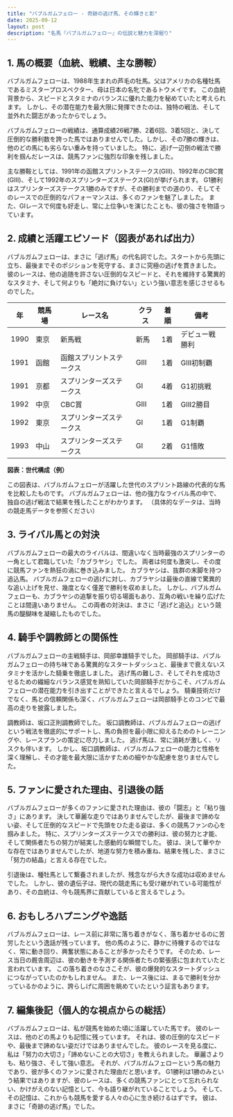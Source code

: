 ```yaml
---
title: "バブルガムフェロー - 奇跡の逃げ馬、その輝きと影"
date: 2025-09-12
layout: post
description: "名馬『バブルガムフェロー』の伝説と魅力を深堀り"
---
```


## 1. 馬の概要（血統、戦績、主な勝鞍）

バブルガムフェローは、1988年生まれの芦毛の牡馬。父はアメリカの名種牡馬であるミスタープロスペクター、母は日本の名牝であるトウメイです。  この血統背景から、スピードとスタミナのバランスに優れた能力を秘めていたと考えられます。  しかし、その潜在能力を最大限に発揮できたのは、独特の戦法、そして並外れた闘志があったからでしょう。

バブルガムフェローの戦績は、通算成績26戦7勝、2着6回、3着5回と、決して圧倒的な勝利数を誇った馬ではありませんでした。しかし、その7勝の輝きは、他のどの馬にも劣らない重みを持っていました。  特に、逃げ一辺倒の戦法で勝利を掴んだレースは、競馬ファンに強烈な印象を残しました。

主な勝鞍としては、1991年の函館スプリントステークス(GIII)、1992年のCBC賞(GIII)、そして1992年のスプリンターズステークス(GI)が挙げられます。  G1勝利はスプリンターズステークス1勝のみですが、その勝利までの道のり、そしてそのレースでの圧倒的なパフォーマンスは、多くのファンを魅了しました。  また、GIレースで何度も好走し、常に上位争いを演じたことも、彼の強さを物語っています。


## 2. 成績と活躍エピソード（図表があれば出力）

バブルガムフェローは、まさに「逃げ馬」の代名詞でした。スタートから先頭に立ち、最後までそのポジションを死守する、まさに究極の逃げを貫きました。  彼のレースは、他の追随を許さない圧倒的なスピードと、それを維持する驚異的なスタミナ、そして何よりも「絶対に負けない」という強い意志を感じさせるものでした。

| 年 | 競馬場 | レース名 | クラス | 着順 | 備考 |
|---|---|---|---|---|---|
| 1990 | 東京 | 新馬戦 | 新馬 | 1着 | デビュー戦勝利 |
| 1991 | 函館 | 函館スプリントステークス | GIII | 1着 | GIII初制覇 |
| 1991 | 京都 | スプリンターズステークス | GI | 4着 | G1初挑戦 |
| 1992 | 中京 | CBC賞 | GIII | 1着 | GIII2勝目 |
| 1992 | 東京 | スプリンターズステークス | GI | 1着 | G1制覇 |
| 1993 | 中山 | スプリンターズステークス | GI | 2着 | G1惜敗 |


**図表：世代構成（例）**

この図表は、バブルガムフェローが活躍した世代のスプリント路線の代表的な馬を比較したものです。  バブルガムフェローは、他の強力なライバル馬の中で、独自の逃げ戦法で結果を残したことがわかります。  （具体的なデータは、当時の競走馬データを参照ください）


## 3. ライバル馬との対決

バブルガムフェローの最大のライバルは、間違いなく当時最強のスプリンターの一角として君臨していた「カブラヤシ」でした。  両者は何度も激突し、その度に競馬ファンを熱狂の渦に巻き込みました。  カブラヤシは、抜群の末脚を持つ追込馬。  バブルガムフェローの逃げに対し、カブラヤシは最後の直線で驚異的な追い上げを見せ、幾度となく僅差で勝利を収めました。  しかし、バブルガムフェローも、カブラヤシの追撃を振り切る場面もあり、互角の戦いを繰り広げたことは間違いありません。  この両者の対決は、まさに「逃げと追込」という競馬の醍醐味を凝縮したものでした。


## 4. 騎手や調教師との関係性

バブルガムフェローの主戦騎手は、岡部幸雄騎手でした。  岡部騎手は、バブルガムフェローの持ち味である驚異的なスタートダッシュと、最後まで衰えないスタミナを活かした騎乗を徹底しました。  逃げ馬の難しさ、そしてそれを成功させるための繊細なバランス感覚を熟知していた岡部騎手だからこそ、バブルガムフェローの潜在能力を引き出すことができたと言えるでしょう。  騎乗技術だけでなく、馬との信頼関係も深く、バブルガムフェローは岡部騎手とのコンビで最高の走りを披露しました。

調教師は、坂口正則調教師でした。  坂口調教師は、バブルガムフェローの逃げという戦法を徹底的にサポートし、馬の負担を最小限に抑えるためのトレーニングや、レースプランの策定に尽力しました。  逃げ馬は、常に消耗が激しく、リスクも伴います。  しかし、坂口調教師は、バブルガムフェローの能力と性格を深く理解し、その才能を最大限に活かすための細やかな配慮を怠りませんでした。


## 5. ファンに愛された理由、引退後の話

バブルガムフェローが多くのファンに愛された理由は、彼の「闘志」と「粘り強さ」にあります。  決して華麗な走りではありませんでしたが、最後まで諦めない姿、そして圧倒的なスピードで先頭をひた走る姿は、多くの競馬ファンの心を掴みました。  特に、スプリンターズステークスでの勝利は、彼の努力と才能、そして関係者たちの努力が結実した感動的な瞬間でした。  彼は、決して華やかな存在ではありませんでしたが、地道な努力を積み重ね、結果を残した、まさに「努力の結晶」と言える存在でした。

引退後は、種牡馬として繋養されましたが、残念ながら大きな成功は収めませんでした。  しかし、彼の遺伝子は、現代の競走馬にも受け継がれている可能性があり、その血統は、今も競馬界に貢献していると言えるでしょう。


## 6. おもしろハプニングや逸話

バブルガムフェローは、レース前に非常に落ち着きがなく、落ち着かせるのに苦労したという逸話が残っています。  他の馬のように、静かに待機するのではなく、常に動き回り、興奮状態にあることが多かったそうです。  そのため、レース当日の厩舎周辺は、彼の動きを予測する関係者たちの緊張感に包まれていたと言われています。  この落ち着きのなさこそが、彼の爆発的なスタートダッシュにつながっていたのかもしれません。  また、レース後には、まるで勝利を分かっているかのように、誇らしげに周囲を眺めていたという証言もあります。


## 7. 編集後記（個人的な視点からの総括）

バブルガムフェローは、私が競馬を始めた頃に活躍していた馬です。  彼のレースは、他のどの馬よりも記憶に残っています。  それは、彼の圧倒的なスピードや、最後まで諦めない姿だけではありませんでした。  彼のレースを見る度に、私は「努力の大切さ」「諦めないことの大切さ」を教えられました。  華麗さよりも、粘り強さ、そして強い意志。  それが、バブルガムフェローという馬の魅力であり、彼が多くのファンに愛された理由だと思います。  G1勝利は1勝のみという結果ではありますが、彼のレースは、多くの競馬ファンにとって忘れられない、かけがえのない記憶として、今も語り継がれていることでしょう。  そして、その記憶は、これからも競馬を愛する人々の心に生き続けるはずです。  彼は、まさに「奇跡の逃げ馬」でした。
